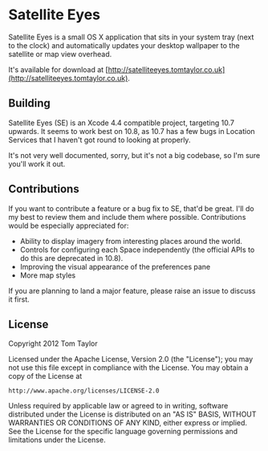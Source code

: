 Satellite Eyes
==

Satellite Eyes is a small OS X application that sits in your system tray (next
to the clock) and automatically updates your desktop wallpaper to the satellite
or map view overhead.

It's available for download at
[http://satelliteeyes.tomtaylor.co.uk](http://satelliteeyes.tomtaylor.co.uk).

Building
--

Satellite Eyes (SE) is an Xcode 4.4 compatible project, targeting 10.7 upwards.
It seems to work best on 10.8, as 10.7 has a few bugs in Location Services that
I haven't got round to looking at properly.

It's not very well documented, sorry, but it's not a big codebase, so I'm sure
you'll work it out.

Contributions
--

If you want to contribute a feature or a bug fix to SE, that'd be great. I'll
do my best to review them and include them where possible. Contributions would
be especially appreciated for:

* Ability to display imagery from interesting places around the world.
* Controls for configuring each Space independently (the official APIs to do
  this are deprecated in 10.8).
* Improving the visual appearance of the preferences pane
* More map styles

If you are planning to land a major feature, please raise an issue to discuss
it first.

License
--

Copyright 2012 Tom Taylor

Licensed under the Apache License, Version 2.0 (the "License"); you may not use
this file except in compliance with the License.  You may obtain a copy of the
License at

    http://www.apache.org/licenses/LICENSE-2.0

Unless required by applicable law or agreed to in writing, software distributed
under the License is distributed on an "AS IS" BASIS, WITHOUT WARRANTIES OR
CONDITIONS OF ANY KIND, either express or implied.  See the License for the
specific language governing permissions and limitations under the License.
